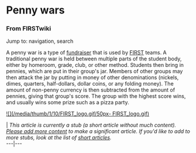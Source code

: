 # Penny wars

### From FIRSTwiki

Jump to: navigation, search

A penny war is a type of [fundraiser](/index.php/Fundraising "Fundraising" )
that is used by [FIRST](/index.php/FIRST "FIRST" ) teams. A traditional penny
war is held between multiple parts of the student body, either by homeroom,
grade, club, or other method. Students then bring in pennies, which are put in
their group's jar. Members of other groups may then attack the jar by putting
in money of other denominations (nickels, dimes, quarters, half-dollars,
dollar coins, or any folding money). The amount of non-penny currency is then
subtracted from the amount of pennies, giving that group's score. The group
with the highest score wins, and usually wins some prize such as a pizza
party.

[![](/media/thumb/1/10/FIRST_logo.gif/50px-
FIRST_logo.gif)](/index.php/Image:FIRST_logo.gif "" )

|  _This article is currently a stub (a short article without much content).
[Please add more
content](http://www.firstwiki.net/index.php?title=Penny_wars&action=edit
"http://www.firstwiki.net/index.php?title=Penny_wars&action=edit" ) to make a
significant article. If you'd like to add to more stubs, look at the list of
[short articles](/index.php/Special:Shortpages "Special:Shortpages" )._  
---|---  
  
